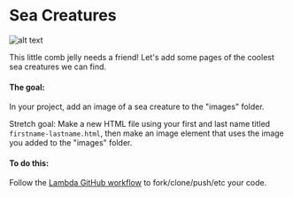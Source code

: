 # Sea Creatures
![alt text](https://media.giphy.com/media/sbxNFGQ59hWMg/giphy.gif "Ctenophora!")

This little comb jelly needs a friend! Let's add some pages of the coolest sea creatures we can find.

#### The goal: 
In your project, add an image of a sea creature to the "images" folder. 

Stretch goal: Make a new HTML file using your first and last name titled `firstname-lastname.html`, then make an image element that uses the image you added to the "images" folder.

#### To do this:

Follow the [Lambda GitHub workflow](https://docs.google.com/document/d/13qS0FImmfZ7rIAGHnu1_7R1Z8GiCrATAXTbgfw4x8XA/edit) to fork/clone/push/etc your code.
